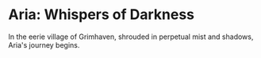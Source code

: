 # Aria: Whispers of Darkness
In the eerie village of Grimhaven, shrouded in perpetual mist and shadows, Aria's journey begins. 

<!--
# Milestone 4
Below is the documentation for our `README.md` submission for Milestone 4.

## User-game interactions
### Changes implemented + rationale
**Observation**: Users found it difficult to remember which power-ups were currently active and there was no visual indicator at all for “increase damage” power-ups.\
**Change**: Added visual indicator icons for the active power-ups to the element selection display

**Observation**: The information about which enemies are weak to which element was not something our users were able to intuitively guess. 
The fact that enemies are healed by their own element was often overlooked.\
**Change**: Added new tutorial level with description of the weaknesses and an infographic showing which element to use on which. It also includes 4 enemies on which to test the elemental projectiles on such that the user can see the differences in damage dealt and enemies healing.

**Observation**: Some users felt that using 1,2,3,4 as hotkeys to change the player’s attack element was sometimes awkward as they use the same hand to move the player using WASD.\
**Change**: In addition to the 1,2,3,4 hotkeys, we provide two additional means of changing the attack element: scroll wheel will cycle through the elements and right-click will increment the player’s current attack element.

**Observation**: Player health and mana bars cluttered the screen.\
**Change**: Moved the player health and mana bars to the top-left hand corner so as not to obscure the action in the middle of the screen.

**Observation**:  Boss health bar often off-screen because of the size of the boss room.\
**Change**: Moved boss health bar to bottom center screen so as to always be visible.

**Observation**: If a user needed to step away from the game mid-level, there was no option to pause.\
**Change**: Added pause menu (ESC)

**Observation**:  To restart the game, it was necessary to kill the program and completely restart it in Visual Studio.\
**Change**: Added pause menu (bound to ESC key) which allows user to exit to the main menu and click “Start Game” for a fresh restart

**Observation**:  Exiting the program was previously bound to “backspace” key, which felt inelegant and was not obvious.\
**Change**: Added pause menu which allows user to exit to the main menu and click “Quit Game” to stop the program.

**Observation**: Gloomy lighting effect caused visibility issues during gameplay. It was difficult to see enemies on the edges of the screen and overall too dim to be visually appealing.\
**Change**: Increased the radius of visibility on the lighting effect.

**Observation**: No indicator to the player once they have killed the last enemy that the exit door has now appeared if they player isn’t in view of the door.\
**Change**: Added a sound effect when exit door appears

## Entry Points
### Advanced Story Elements
- Cutscenes 
  - Map design of CUTSCENE_1 found here: https://github.students.cs.ubc.ca/CPSC427-2023W-T1/Team06Aria/blob/969e0bbd470317f4744cb5617073b674269e771c/src/game_level.cpp#L78 
    All other cutscenes are labeled via the  ```case``` statements
  - Cutscene auto-movements and logic found here: https://github.students.cs.ubc.ca/CPSC427-2023W-T1/Team06Aria/blob/31efb9fcc0ace2dc7dcf40acce53b7e863fb5478/src/world_system.cpp#L385
  - Audio files and voice recordings are labeled ```voiceline```, ```lsvl``` (lost_soul voice line), or similarily in https://github.students.cs.ubc.ca/CPSC427-2023W-T1/Team06Aria/tree/main/data/audio
### Advanced Integrated Assets
- Wide variety of custom sprites (all except those listed below)
- Custom voice lines (see cutscenes)
- [Original music](https://github.students.cs.ubc.ca/CPSC427-2023W-T1/Team06Aria/commit/80679e84a270223560993bac1a3ad5ee82e85859)

Below we have included sources for all assets used in the game that were not custom made by one of our team members (replacement of unusable assets as well as proper attributions are incoming for cross-play)

Outsourced images in /data/textures
(Source: https://twitter.com/erasorenart/status/1373668994650144773; Twitter user @EraSorenArt, will be replaced before cross-play)
- dungeon_floor.png
- dungeon_tile.png
- generic_dungeon_wall.png
- north_dungeon_wall.png
- side_dungeon_wall.png
- south_dungeon_wall.png

Outsourced audio files in /data/audio
(Source: opengameart.org; proper attributions coming)
- aria_death.wav
- cutscene_1_background.wav
- eerie_ambience.wav
- end_level.wav
- enemy_death.wav
- fast_pace_background.wav
- last_enemy_death.wav
- obstacle_collision.wav
- portal.wav
- scream.wav

(Source: freesound.org; proper attributions coming)
- boss_battle.wav
- boss_battle_intro.wav
- damage_tick.wav
- final_boss_battle.wav
- final_boss_battle_intro.wav
- power_up.wav
- projectile.wav
(CC0 license no attribution required)
- heal.wav

## Game balance
### Changes implemented + rationale
**Observation**: Triple-shot power-up was unanimously considered the most powerful power-up and dramatically decreased 
the time required to kill enemies relative to the other power-ups.\
**Change**: Decreased the damage dealt by one projectile from a triple-shot to 40%. 40% was chosen after play-testing other values.

**Observation**: The current levels we had were a bit too monotonous and since the layout was quite similar, this made the gameplay straightforward and thus quite easy.\
**Change**: We added new and revamped old levels so that it became a bit harder. We also have a logical ordering of levels in terms of difficulty so that as the player progresses through the game, it becomes a bit more difficult.

**Observation**: Boss fights were quite unbalanced in our previous version of the game. 
Their health values were quite low which made fighting the boss not really feel like fighting a boss. In addition to this, the boss AI was too easy (similar to small enemies).\
**Change**: We increased the amount of health the bosses had and we also made bosses have different ai than smaller enemies by implementing attack patterns.

**Observation**: We noticed that players would sometimes die during a level as enemies slowly dwindled down the player’s health and players had no form of gaining back health.\
**Change**: We implemented health packs throughout some difficult levels so the player can be more successful in completing the level.

**Observation**: User's had too much difficulty hitting enemies
**Change**: Enemies' speed was reduced when they were dodging the player's projectiles. Change made in [this commit](https://github.students.cs.ubc.ca/CPSC427-2023W-T1/Team06Aria/commit/3b575567193e4f74545f4c330c49f724153f0bf8#diff-3000781566c743b7082cc7fb39eb123341cd39ad26b73ead94f7c4e0c5623335R57), which reduced the speed from 350 to 300. Initially the speed was set to 200, then I discovered that the enemies were too easy, so I adjusted it to 350. Then the enemies were too frustrating to beat as they dodged too quickly, so I reduced it to 300. 

**Observation**: Projectiles shot by the bosses were very fast and thus difficult to dodge at full speed.
**Change**: The speed of the projectiles shot by the bosses had to be decreased. It was set to 0.4x the normal speed initially, then I updated it to 0.5x the normal speed in [this commit](https://github.students.cs.ubc.ca/CPSC427-2023W-T1/Team06Aria/commit/a198d13eea120e3f4007b7cf36be950903ad1cc50), as I experienced a loss of the game's momentum at 0.4x speed (i.e. it felt boring).

**Observation**: Boss health at the end of M3 was too low for an interesting battle.
**Change**: A lot of adjustments were made for the amount that the bosses heal. I originally envisioned players being able to kill a boss with no power ups after one cycle of the bosses' phases. I did not want players to be able to easily kill the bosses before the first cycle is over, so that they can experience all the attacking patterns the bosses have. However, the player must also be able to do net damage each cycle, otherwise the bosses are simply not beatable. I eventually arrived at a sweet spot of healing 625 HP over 1250ms in [this commit](https://github.students.cs.ubc.ca/CPSC427-2023W-T1/Team06Aria/commit/d89c36e2c21041abf3c8eba956afde08d7069f6d).

**Observation**: At the end of M3 bosses throw very few projectiles and they are very easy to dodge
**Change**: Now some phases require precise movement from the players to dodge the projectiles. I had to also adjust the width of the opening during some phases so that the players must navigate carefully (but should not take damage if they move correctly). In the phase where the bosses generate projectiles around the player, I had to try different values for the size of the opening and the speed at which the projectiles move, and eventually I arrived at a maximum velocity of 200 initially then slowing down to 150, in [this commit](https://github.students.cs.ubc.ca/CPSC427-2023W-T1/Team06Aria/commit/7bf22ea6eec6ac26eeedcdbadf018feaff0d3164).

**Observation**: With new boss attack patterns, player position is very restricted and when bosses can dodge projectiles the player is very unlikely to hit their target.
**Change**: Boss movement was made simpler - and the bosses will never chase the players either.

## Development Plan
Most of the work in this milestone aligned with our development plan for this milestone.

### Aligned with the proposal:
- Balanced game
- Tutorial implementation finished
- Fixed all bugs from previous milestones
- Finished sprites
- Added many new sounds (music and sound effects)

### Discreprancies:
- Did not do parallax background scrolling creative component
- Decided to use advanced integrated assets creative component

## ECS Design Pattern
The ECS design pattern has not been changed since Milestone 1.

## Game Entities
- Player
- Enemy
- Terrain
- Exit Door
- Projectile
- Text
- Health Bar
- Floor
- PowerUpBlock
- Shadow
- Obstacle
- Boss

### New Game Entities:

## Actionable Components
- Velocity
- Position
- Collision
- Direction
- Invulnerable Timer
- Death Timer
- Resources
- Mesh
- Render Request
- Screen State
- Color
- Projectile
- Text
- CharacterProjectileType
- Collidable
- Win Timer
- Animation
- Power Up
- Follower

### New Actionable Components
- WeaknessTimer

## Entity Component Diagram
Highlight any changes versus the previous milestone.
![ECS diagram](docu/images/M4_ECS_diagram.png)

## Citations
### Audio
["The Corrupted Gates"](https://freesound.org/people/SquashedSkinner/sounds/564497/). [SquashedSkinner](https://freesound.org/people/SquashedSkinner/). [Licensed under a Creative Commons Attribution 4.0 License](https://creativecommons.org/licenses/by/4.0/).

["Under the Boot of the Devil"](https://freesound.org/people/SquashedSkinner/sounds/565028/). [SquashedSkinner](https://freesound.org/people/SquashedSkinner/). [Licensed under a Creative Commons Attribution 4.0 License](https://creativecommons.org/licenses/by/4.0/).

["The Demon with Wings"](https://freesound.org/people/SquashedSkinner/sounds/565025/). [SquashedSkinner](https://freesound.org/people/SquashedSkinner/). [Licensed under a Creative Commons Attribution 4.0 License](https://creativecommons.org/licenses/by/4.0/).

["Super Mega Ultimate Final Boss Battle"](https://freesound.org/people/FoolBoyMedia/sounds/530064/). [FoolBoyMedia](https://freesound.org/people/FoolBoyMedia/). [Licensed under a Creative Commons Attribution 4.0 License](https://creativecommons.org/licenses/by/4.0/).

["Cave Monster Die Sound"](https://freesound.org/people/FiveBrosStopMosYT/sounds/535320/). [FiveBrosStopMosYT](https://freesound.org/people/FiveBrosStopMosYT/). [Licensed under a Creative Commons Attribution 4.0 License](https://creativecommons.org/licenses/by/4.0/).

["Dark Teleport"](https://freesound.org/people/oldestmillennial/sounds/533025/). [oldestmillennial](https://freesound.org/people/oldestmillennial/). [Licensed under a Creative Commons Attribution 3.0 License](https://creativecommons.org/licenses/by/3.0/).
-->
